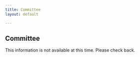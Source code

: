 ```yaml
---
title: Committee
layout: default

---
```





## Committee

This information is not available at this time.
Please check back.



